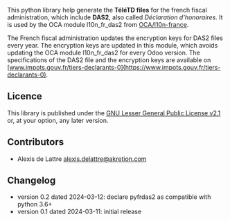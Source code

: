 This python library help generate the **TéléTD files** for the french fiscal administration, which include **DAS2**, also called *Déclaration d'honoraires*. It is used by the OCA module l10n\_fr\_das2 from [OCA/l10n-france](https://github.com/OCA/l10n-france).

The French fiscal administration updates the encryption keys for DAS2 files every year. The encryption keys are updated in this module, which avoids updating the OCA module l10n\_fr\_das2 for every Odoo version. The specifications of the DAS2 file and the encryption keys are available on [www.impots.gouv.fr/tiers-declarants-0](https://www.impots.gouv.fr/tiers-declarants-0).

## Licence

This library is published under the [GNU Lesser General Public License v2.1](https://www.gnu.org/licenses/old-licenses/lgpl-2.1.html) or, at your option, any later version.

## Contributors

* Alexis de Lattre <alexis.delattre@akretion.com>

## Changelog

* version 0.2 dated 2024-03-12: declare pyfrdas2 as compatible with python 3.6+
* version 0.1 dated 2024-03-11: initial release
